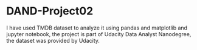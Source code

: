 # DAND-Project02
I have used TMDB dataset to analyze it using pandas and matplotlib and jupyter notebook, the project is part of Udacity Data Analyst Nanodegree, the dataset was provided by Udacity.
